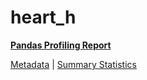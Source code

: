 # heart_h

[**Pandas Profiling Report**](https://epistasislab.github.io/pmlb/profile/heart_h.html)

[Metadata](metadata.yaml) | [Summary Statistics](summary_stats.tsv)

